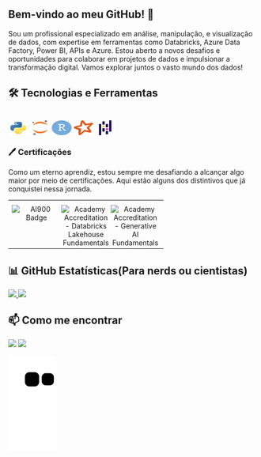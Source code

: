 ## Bem-vindo ao meu GitHub! 👋

Sou um profissional especializado em análise, manipulação, e visualização de dados, com expertise em ferramentas como Databricks, Azure Data Factory, Power BI, APIs e Azure. Estou aberto a novos desafios e oportunidades para colaborar em projetos de dados e impulsionar a transformação digital. Vamos explorar juntos o vasto mundo dos dados!

## 🛠️ Tecnologias e Ferramentas

<div style="display: inline_block"><br>
  <a href="https://github.com/Godofin/PythonProject"><img align="center" alt="Python" height="30" width="40" src="https://raw.githubusercontent.com/devicons/devicon/master/icons/python/python-original.svg"></a>
  <a href="https://github.com/Godofin/JupyterNotebookProject"><img align="center" alt="Jupyter Notebook" height="30" width="40" src="https://raw.githubusercontent.com/devicons/devicon/master/icons/jupyter/jupyter-original.svg"></a>
  <a href="https://github.com/Godofin/RStudioProject"><img align="center" alt="R Studio" height="30" width="40" src="https://raw.githubusercontent.com/devicons/devicon/master/icons/rstudio/rstudio-original.svg"></a>
  <a href="https://github.com/Godofin/DatabricksProject"><img align="center" alt="Databricks" height="30" width="40" src="https://github.com/devicons/devicon/blob/master/icons/apachespark/apachespark-original.svg"></a>
  <a href="https://github.com/Godofin/PandasProject"><img align="center" alt="Pandas" height="30" width="40" src="https://raw.githubusercontent.com/devicons/devicon/master/icons/pandas/pandas-original.svg"></a>
</div>

### 🖊️ Certificações

Como um eterno aprendiz, estou sempre me desafiando a alcançar algo maior por meio de certificações. Aqui estão alguns dos distintivos que já conquistei nessa jornada.

<table align="center">
  <th></th>
  <tr>
    <td align="center">
      <a href="https://learn.microsoft.com/pt-br/users/guilhermehenriquelavezzo-1293/credentials/b3299ac396f08122?ref=https%3A%2F%2Fwww.linkedin.com%2F"><img src="https://learn.microsoft.com/media/learn/certification/badges/microsoft-certified-fundamentals-badge.svg" alt="AI900 Badge" align="left" width="100  px">
      <a href="https://credentials.databricks.com/24be6d67-b58d-4b35-a401-c33f12153421#gs.djuhbt"><img src="https://templates.images.credential.net/16509948849242752807044385742422.png" alt="Academy Accreditation - Databricks Lakehouse Fundamentals" align="left" width="100px">
      <a href="https://credentials.databricks.com/59e463fc-a95f-4bd2-82f7-61ff6663ae23#gs.djxeu2t"><img src="https://templates.images.credential.net/16859822715825555912981627624259.png" alt="Academy Accreditation - Generative AI Fundamentals" align="left" width="100px">
    </td>
  </tr>
</table>

## 📊 GitHub Estatísticas(Para nerds ou cientistas)
<div>
  <a href="https://github.com/Godofin">
    <img height="180em" src="https://github-readme-stats.vercel.app/api?username=Godofin&show=prs_merged,prs_merged_percentage&show_icons=true&theme=tokyonight&include_all_commits=true&count_private=true&hide=issues,contribs"/>
    <img height="180em" src="https://github-readme-stats.vercel.app/api/top-langs/?username=Godofin&layout=compact&langs_count=16&theme=tokyonight&hide=html,css"/>
  </a>
</div>

## 📫 Como me encontrar
 
<div> 
  <a href = "mailto:guilherm909088@gmail.com"><img src="https://img.shields.io/badge/-Gmail-%23333?style=for-the-badge&logo=gmail&logoColor=white" target="_blank"></a>
  <a href="https://www.linkedin.com/in/guilherme-henrique-lavezzo-ads/" target="_blank"><img src="https://img.shields.io/badge/-LinkedIn-%230077B5?style=for-the-badge&logo=linkedin&logoColor=white" target="_blank"></a> 

![Snake animation](https://github.com/Godofin/Godofin/blob/output/github-contribution-grid-snake.svg)
